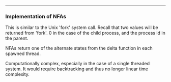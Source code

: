 
---

### Implementation of NFAs

This is similar to the Unix 'fork' system call. Recall that two values will be 
returned from 'fork'. 0 in the case of the child process, and the process id in the parent.

NFAs return one of the alternate states from the delta function in each spawned
thread. 

Computationally complex, especially in the case of a single threaded system.
It would require backtracking and thus no longer linear time complexity.
